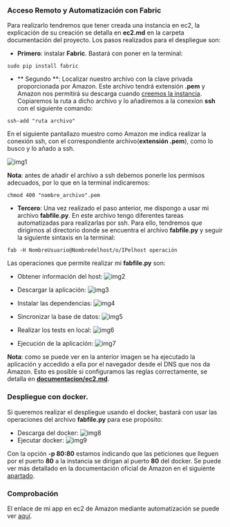 ### Acceso Remoto y Automatización con Fabric

Para realizarlo tendremos que tener creada una instancia en ec2, la explicación de su creación se detalla en **ec2.md** en la carpeta documentación del proyecto. Los pasos realizados para el despliegue son:

- **Primero**: instalar **Fabric**. Bastará con poner en la terminal:

```
sudo pip install fabric

```

- ** Segundo **: Localizar nuestro archivo con la clave privada proporcionada por Amazon. Este archivo tendrá extensión **.pem** y Amazon nos permitirá su descarga cuando [creemos la instancia](https://github.com/lorenmanu/Tiendas/blob/master/documentacion/ec2.md). Copiaremos la ruta a dicho archivo y lo añadiremos a la conexíon **ssh** con el siguiente comando:

```
ssh-add "ruta archivo"

```
En el siguiente pantallazo muestro como Amazon me indica realizar la conexión ssh, con el correspondiente archivo(**extensión .pem**), como lo busco y lo añado a ssh.

![img1](https://www.dropbox.com/s/exnxucut9noig86/img1_iv.png?dl=1)

**Nota**: antes de añadir el archivo a ssh debemos ponerle los permisos adecuados, por lo que en la terminal indicaremos:

```
chmod 400 "nombre_archivo".pem

```

- **Tercero**: Una vez realizado el paso anterior, me dispongo a usar mi archivo **fabfile.py**. En este archivo tengo diferentes tareas automatizadas para realizarlas por ssh. Para ello, tendremos que dirigirnos al directorio donde se encuentra el archivo **fabfile.py** y seguir la siguiente sintaxis en la terminal:

```
fab -H NombreUsuario@Nombredelhost/o/IPelhost operación

```

Las operaciones que permite realizar mi **fabfile.py** son:

- Obtener información del host:
![img2](https://www.dropbox.com/s/lvkbxodkdqcmj3k/img2_iv.png?dl=1)

- Descargar la aplicación:
![img3](https://www.dropbox.com/s/67dmce3q2tah8hc/img3_iv.png?dl=1)

- Instalar las dependencias:
![img4](https://www.dropbox.com/s/glgtkxdd20tomyh/img4_iv.png?dl=1)

- Sincronizar la base de datos:
![img5](https://www.dropbox.com/s/atad1g9cs1taf5p/img5_iv.png?dl=1)

- Realizar los tests en local:
![img6](https://www.dropbox.com/s/loi6aznjpgmdlrl/img6_iv.png?dl=1)

- Ejecución de la aplicación:
![img7](https://www.dropbox.com/s/insyi6vmy5vsuzj/img7_iv.png?dl=1)

**Nota**: como se puede ver en la anterior imagen se ha ejecutado la aplicación y accedido a ella por el navegador desde el DNS que nos da Amazon. Esto es posible si configuramos las reglas correctamente, se detalla en [**documentacion/ec2.md**](https://github.com/lorenmanu/Tiendas/blob/master/documentacion/ec2.md).


### Despliegue con docker.

Si queremos realizar el despliegue usando el docker, bastará con usar las operaciones del archivo **fabfile.py** para ese propósito:

- Descarga del docker:
![img8](https://www.dropbox.com/s/0mqlavcpcgi3ux6/img8_iv.png?dl=1)
- Ejecutar docker:
![img9](https://www.dropbox.com/s/wab4995g1vzk5k5/img9_iv.png?dl=1)

Con la opción **-p 80:80** estamos indicando que las peticiones que lleguen por el puerto **80** a la instancia se dirigan al puerto **80** del docker. Se puede ver más detallado en la documentación oficial de Amazon en el siguiente [apartado](http://docs.aws.amazon.com/es_es/AmazonECS/latest/developerguide/docker-basics.html).



### Comprobación
El enlace de mi app en ec2 de Amazon mediante automatización se puede ver [aquí](http://ec2-52-11-219-71.us-west-2.compute.amazonaws.com).
